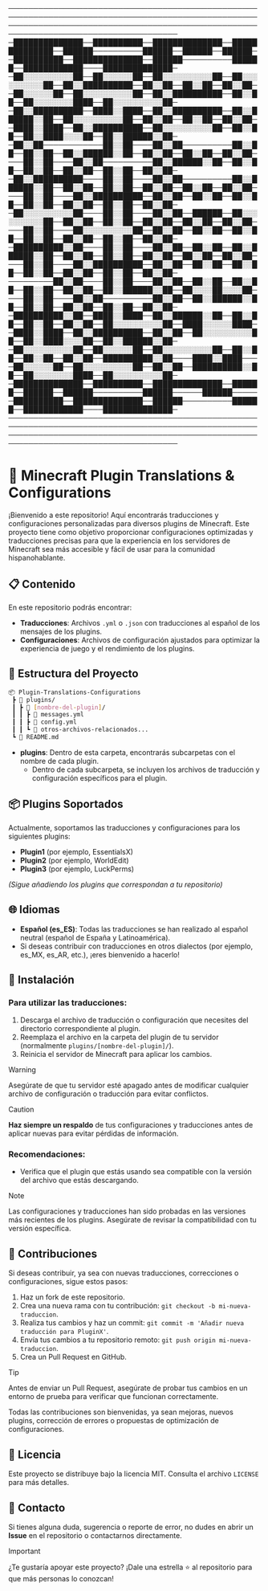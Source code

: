 #                                                                                                                                                                                         
────────────────────────────────────────────────────────────────────────────────────────────────────────────────────────────────────────────────────────────────────────────────────────
─██████████████──██████████──██████████████──██████████████──██████──────────██████──██████──██████──██████████──██████████████──██████──────────██████──████████████────██████████████─
─██░░░░░░░░░░██──██░░░░░░██──██░░░░░░░░░░██──██░░░░░░░░░░██──██░░██████████──██░░██──██░░██──██░░██──██░░░░░░██──██░░░░░░░░░░██──██░░██████████──██░░██──██░░░░░░░░████──██░░░░░░░░░░██─
─██░░██████████──████░░████──██░░██████████──██░░██████░░██──██░░░░░░░░░░██──██░░██──██░░██──██░░██──████░░████──██░░██████████──██░░░░░░░░░░██──██░░██──██░░████░░░░██──██░░██████░░██─
─██░░██────────────██░░██────██░░██──────────██░░██──██░░██──██░░██████░░██──██░░██──██░░██──██░░██────██░░██────██░░██──────────██░░██████░░██──██░░██──██░░██──██░░██──██░░██──██░░██─
─██░░██████████────██░░██────██░░██──────────██░░██████░░██──██░░██──██░░██──██░░██──██░░██──██░░██────██░░██────██░░██████████──██░░██──██░░██──██░░██──██░░██──██░░██──██░░██──██░░██─
─██░░░░░░░░░░██────██░░██────██░░██──██████──██░░░░░░░░░░██──██░░██──██░░██──██░░██──██░░██──██░░██────██░░██────██░░░░░░░░░░██──██░░██──██░░██──██░░██──██░░██──██░░██──██░░██──██░░██─
─██████████░░██────██░░██────██░░██──██░░██──██░░██████░░██──██░░██──██░░██──██░░██──██░░██──██░░██────██░░██────██░░██████████──██░░██──██░░██──██░░██──██░░██──██░░██──██░░██──██░░██─
─────────██░░██────██░░██────██░░██──██░░██──██░░██──██░░██──██░░██──██░░██████░░██──██░░░░██░░░░██────██░░██────██░░██──────────██░░██──██░░██████░░██──██░░██──██░░██──██░░██──██░░██─
─██████████░░██──████░░████──██░░██████░░██──██░░██──██░░██──██░░██──██░░░░░░░░░░██──████░░░░░░████──████░░████──██░░██████████──██░░██──██░░░░░░░░░░██──██░░████░░░░██──██░░██████░░██─
─██░░░░░░░░░░██──██░░░░░░██──██░░░░░░░░░░██──██░░██──██░░██──██░░██──██████████░░██────████░░████────██░░░░░░██──██░░░░░░░░░░██──██░░██──██████████░░██──██░░░░░░░░████──██░░░░░░░░░░██─
─██████████████──██████████──██████████████──██████──██████──██████──────────██████──────██████──────██████████──██████████████──██████──────────██████──████████████────██████████████─
────────────────────────────────────────────────────────────────────────────────────────────────────────────────────────────────────────────────────────────────────────────────────────



# 🏰 Minecraft Plugin Translations & Configurations

¡Bienvenido a este repositorio! Aquí encontrarás traducciones y configuraciones personalizadas para diversos plugins de Minecraft. Este proyecto tiene como objetivo proporcionar configuraciones optimizadas y traducciones precisas para que la experiencia en los servidores de Minecraft sea más accesible y fácil de usar para la comunidad hispanohablante.

## 📋 Contenido

En este repositorio podrás encontrar:

- **Traducciones**: Archivos `.yml` o `.json` con traducciones al español de los mensajes de los plugins.
- **Configuraciones**: Archivos de configuración ajustados para optimizar la experiencia de juego y el rendimiento de los plugins.

## 📁 Estructura del Proyecto

```bash
📦 Plugin-Translations-Configurations
 ┣ 📂 plugins/
 ┃ ┣ 📂 [nombre-del-plugin]/
 ┃ ┃ ┣ 📜 messages.yml
 ┃ ┃ ┣ 📜 config.yml
 ┃ ┃ ┗ 📜 otros-archivos-relacionados...
 ┗ 📜 README.md
```

- **plugins**: Dentro de esta carpeta, encontrarás subcarpetas con el nombre de cada plugin.
  - Dentro de cada subcarpeta, se incluyen los archivos de traducción y configuración específicos para el plugin.

## 📦 Plugins Soportados

Actualmente, soportamos las traducciones y configuraciones para los siguientes plugins:

- **Plugin1** (por ejemplo, EssentialsX)
- **Plugin2** (por ejemplo, WorldEdit)
- **Plugin3** (por ejemplo, LuckPerms)

*(Sigue añadiendo los plugins que correspondan a tu repositorio)*

## 🌐 Idiomas

- **Español (es_ES)**: Todas las traducciones se han realizado al español neutral (español de España y Latinoamérica).
- Si deseas contribuir con traducciones en otros dialectos (por ejemplo, es_MX, es_AR, etc.), ¡eres bienvenido a hacerlo!

## 🚀 Instalación

### Para utilizar las traducciones:

1. Descarga el archivo de traducción o configuración que necesites del directorio correspondiente al plugin.
2. Reemplaza el archivo en la carpeta del plugin de tu servidor (normalmente `plugins/[nombre-del-plugin]/`).
3. Reinicia el servidor de Minecraft para aplicar los cambios.

> [!WARNING] 
> Asegúrate de que tu servidor esté apagado antes de modificar cualquier archivo de configuración o traducción para evitar conflictos.

> [!CAUTION] 
> **Haz siempre un respaldo** de tus configuraciones y traducciones antes de aplicar nuevas para evitar pérdidas de información.

### Recomendaciones:

- Verifica que el plugin que estás usando sea compatible con la versión del archivo que estás descargando.

> [!NOTE]  
> Las configuraciones y traducciones han sido probadas en las versiones más recientes de los plugins. Asegúrate de revisar la compatibilidad con tu versión específica.

## 🤝 Contribuciones

Si deseas contribuir, ya sea con nuevas traducciones, correcciones o configuraciones, sigue estos pasos:

1. Haz un fork de este repositorio.
2. Crea una nueva rama con tu contribución: `git checkout -b mi-nueva-traduccion`.
3. Realiza tus cambios y haz un commit: `git commit -m 'Añadir nueva traducción para PluginX'`.
4. Envía tus cambios a tu repositorio remoto: `git push origin mi-nueva-traduccion`.
5. Crea un Pull Request en GitHub.

> [!TIP]
> Antes de enviar un Pull Request, asegúrate de probar tus cambios en un entorno de prueba para verificar que funcionan correctamente.

Todas las contribuciones son bienvenidas, ya sean mejoras, nuevos plugins, corrección de errores o propuestas de optimización de configuraciones.

## 📄 Licencia

Este proyecto se distribuye bajo la licencia MIT. Consulta el archivo `LICENSE` para más detalles.

## 💬 Contacto

Si tienes alguna duda, sugerencia o reporte de error, no dudes en abrir un **Issue** en el repositorio o contactarnos directamente.

> [!IMPORTANT] 
> ¿Te gustaría apoyar este proyecto? ¡Dale una estrella ⭐ al repositorio para que más personas lo conozcan!
